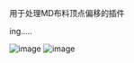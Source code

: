 用于处理MD布料顶点偏移的插件

ing.....


![image](https://github.com/user-attachments/assets/7399d92d-a10f-4a38-ac22-9e4bf6b0b8f5)
![image](https://github.com/user-attachments/assets/53ef3e03-33c9-4159-baa9-af9778d3da08)
